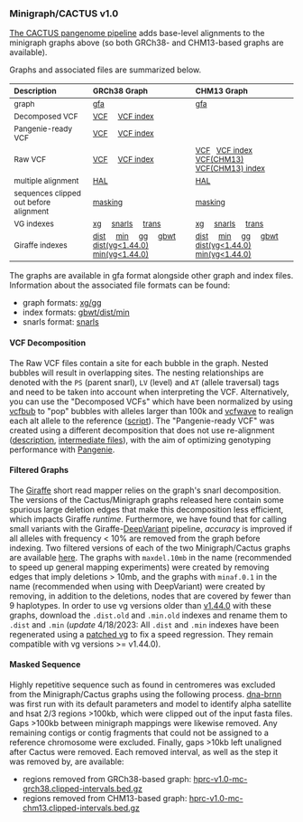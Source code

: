 ### Minigraph/CACTUS v1.0

[The CACTUS pangenome pipeline](https://github.com/ComparativeGenomicsToolkit/cactus/blob/master/doc/pangenome.md) adds base-level alignments to the minigraph graphs above (so both GRCh38- and CHM13-based graphs are available). 

Graphs and associated files are summarized below. 

| <sub>**Description**</sub> | <sub>**GRCh38 Graph**</sub> | <sub>**CHM13 Graph**</sub> |
| :-------- | :------ | :------ |
| <sub> graph </sub> | <sub>[gfa](https://s3-us-west-2.amazonaws.com/human-pangenomics/pangenomes/freeze/freeze1/minigraph-cactus/hprc-v1.0-mc-grch38.gfa.gz)</sub> | <sub>[gfa](https://s3-us-west-2.amazonaws.com/human-pangenomics/pangenomes/freeze/freeze1/minigraph-cactus/hprc-v1.0-mc-chm13.gfa.gz)</sub> | 
| <sub> Decomposed VCF </sub> | <sub>[VCF](https://s3-us-west-2.amazonaws.com/human-pangenomics/pangenomes/freeze/freeze1/minigraph-cactus/hprc-v1.0-mc.grch38.vcfbub.a100k.wave.vcf.gz) &nbsp; &nbsp; [VCF index](https://s3-us-west-2.amazonaws.com/human-pangenomics/pangenomes/freeze/freeze1/minigraph-cactus/hprc-v1.0-mc.grch38.vcfbub.a100k.wave.vcf.gz.tbi) </sub> | <sub>  </sub> |
| <sub> Pangenie-ready VCF </sub> | <sub>[VCF](https://zenodo.org/record/6797328/files/cactus_filtered_ids.vcf.gz) &nbsp; &nbsp; [VCF index](https://zenodo.org/record/6797328/files/cactus_filtered_ids.vcf.gz.tbi) </sub> | <sub>  </sub> |
| <sub> Raw VCF </sub> | <sub>[VCF](https://s3-us-west-2.amazonaws.com/human-pangenomics/pangenomes/freeze/freeze1/minigraph-cactus/hprc-v1.0-mc-grch38.vcf.gz) &nbsp; &nbsp; [VCF index](https://s3-us-west-2.amazonaws.com/human-pangenomics/pangenomes/freeze/freeze1/minigraph-cactus/hprc-v1.0-mc-grch38.vcf.gz.tbi) </sub> | <sub> [VCF](https://s3-us-west-2.amazonaws.com/human-pangenomics/pangenomes/freeze/freeze1/minigraph-cactus/hprc-v1.0-mc-chm13.grch38.vcf.gz) &nbsp; [VCF index](https://s3-us-west-2.amazonaws.com/human-pangenomics/pangenomes/freeze/freeze1/minigraph-cactus/hprc-v1.0-mc-chm13.grch38.vcf.gz.tbi) &nbsp; [VCF(CHM13)](https://s3-us-west-2.amazonaws.com/human-pangenomics/pangenomes/freeze/freeze1/minigraph-cactus/hprc-v1.0-mc-chm13.vcf.gz) &nbsp; [VCF(CHM13) index](https://s3-us-west-2.amazonaws.com/human-pangenomics/pangenomes/freeze/freeze1/minigraph-cactus/hprc-v1.0-mc-chm13.vcf.gz.tbi) </sub> | 
| <sub> multiple alignment </sub> | <sub>[HAL](https://s3-us-west-2.amazonaws.com/human-pangenomics/pangenomes/freeze/freeze1/minigraph-cactus/hprc-v1.0-mc-grch38.hal)</sub> | <sub>[HAL](https://s3-us-west-2.amazonaws.com/human-pangenomics/pangenomes/freeze/freeze1/minigraph-cactus/hprc-v1.0-mc-chm13.hal) </sub> | 
| <sub> sequences clipped out before alignment </sub> | <sub>[masking](https://s3-us-west-2.amazonaws.com/human-pangenomics/pangenomes/freeze/freeze1/minigraph-cactus/hprc-v1.0-mc-grch38.masking.tar.gz)</sub> | <sub>[masking](https://s3-us-west-2.amazonaws.com/human-pangenomics/pangenomes/freeze/freeze1/minigraph-cactus/hprc-v1.0-mc-chm13.masking.tar.gz)</sub> | 
| <sub> VG indexes </sub> | <sub>[xg](https://s3-us-west-2.amazonaws.com/human-pangenomics/pangenomes/freeze/freeze1/minigraph-cactus/hprc-v1.0-mc-grch38.xg) &nbsp; &nbsp; [snarls](https://s3-us-west-2.amazonaws.com/human-pangenomics/pangenomes/freeze/freeze1/minigraph-cactus/hprc-v1.0-mc-grch38.snarls) &nbsp; &nbsp; [trans](https://s3-us-west-2.amazonaws.com/human-pangenomics/pangenomes/freeze/freeze1/minigraph-cactus/hprc-v1.0-mc-grch38.trans.gz) </sub> | <sub>[xg](https://s3-us-west-2.amazonaws.com/human-pangenomics/pangenomes/freeze/freeze1/minigraph-cactus/hprc-v1.0-mc-chm13.xg) &nbsp; &nbsp; [snarls](https://s3-us-west-2.amazonaws.com/human-pangenomics/pangenomes/freeze/freeze1/minigraph-cactus/hprc-v1.0-mc-chm13.snarls) &nbsp; &nbsp; [trans](https://s3-us-west-2.amazonaws.com/human-pangenomics/pangenomes/freeze/freeze1/minigraph-cactus/hprc-v1.0-mc-chm13.trans.gz) </sub> |
| <sub> Giraffe indexes </sub> | <sub>[dist](https://s3-us-west-2.amazonaws.com/human-pangenomics/pangenomes/freeze/freeze1/minigraph-cactus/hprc-v1.0-mc-grch38.dist) &nbsp; &nbsp; [min](https://s3-us-west-2.amazonaws.com/human-pangenomics/pangenomes/freeze/freeze1/minigraph-cactus/hprc-v1.0-mc-grch38.min) &nbsp; &nbsp; [gg](https://s3-us-west-2.amazonaws.com/human-pangenomics/pangenomes/freeze/freeze1/minigraph-cactus/hprc-v1.0-mc-grch38.gg) &nbsp; &nbsp; [gbwt](https://s3-us-west-2.amazonaws.com/human-pangenomics/pangenomes/freeze/freeze1/minigraph-cactus/hprc-v1.0-mc-grch38.gbwt) &nbsp; &nbsp; [dist(vg<1.44.0)](https://s3-us-west-2.amazonaws.com/human-pangenomics/pangenomes/freeze/freeze1/minigraph-cactus/hprc-v1.0-mc-grch38.dist.old)  &nbsp; &nbsp; [min(vg<1.44.0)](https://s3-us-west-2.amazonaws.com/human-pangenomics/pangenomes/freeze/freeze1/minigraph-cactus/hprc-v1.0-mc-grch38.min.old)</sub> | <sub>[dist](https://s3-us-west-2.amazonaws.com/human-pangenomics/pangenomes/freeze/freeze1/minigraph-cactus/hprc-v1.0-mc-chm13.dist) &nbsp; &nbsp; [min](https://s3-us-west-2.amazonaws.com/human-pangenomics/pangenomes/freeze/freeze1/minigraph-cactus/hprc-v1.0-mc-chm13.min) &nbsp; &nbsp; [gg](https://s3-us-west-2.amazonaws.com/human-pangenomics/pangenomes/freeze/freeze1/minigraph-cactus/hprc-v1.0-mc-chm13.gg) &nbsp; &nbsp; [gbwt](https://s3-us-west-2.amazonaws.com/human-pangenomics/pangenomes/freeze/freeze1/minigraph-cactus/hprc-v1.0-mc-chm13.gbwt) &nbsp; &nbsp; [dist(vg<1.44.0)](https://s3-us-west-2.amazonaws.com/human-pangenomics/pangenomes/freeze/freeze1/minigraph-cactus/hprc-v1.0-mc-chm13.dist.old) &nbsp; &nbsp; [min(vg<1.44.0)](https://s3-us-west-2.amazonaws.com/human-pangenomics/pangenomes/freeze/freeze1/minigraph-cactus/hprc-v1.0-mc-chm13.min.old)</sub> |


The graphs are available in gfa format alongside other graph and index files. Information about the associated file formats can be found:
* graph formats: [xg/gg](https://github.com/vgteam/vg/wiki/Index-Types)
* index formats: [gbwt/dist/min](https://github.com/vgteam/vg/wiki/Index-Types)
* snarls format: [snarls](https://github.com/vgteam/vg/wiki/Index-Construction)

#### VCF Decomposition
The Raw VCF files contain a site for each bubble in the graph. Nested bubbles will result in overlapping sites. The nesting relationships are denoted with the `PS` (parent snarl), `LV` (level) and `AT` (allele traversal) tags and need to be taken into account when interpreting the VCF.  Alternatively, you can use the "Decomposed VCFs" which have been normalized by using [vcfbub](https://github.com/pangenome/vcfbub) to "pop" bubbles with alleles larger than 100k and [vcfwave](https://github.com/vcflib/vcflib/blob/master/doc/vcfwave.md) to realign each alt allele to the reference ([script](https://s3-us-west-2.amazonaws.com/human-pangenomics/pangenomes/freeze/freeze1/minigraph-cactus/wave.mc.grch38.a100k.sh)). The "Pangenie-ready VCF" was created using a different decomposition that does not use re-alignment ([description](https://zenodo.org/record/6797328/files/README-HPRC-PanGenie.txt), [intermediate files](https://zenodo.org/record/6797328)), with the aim of optimizing genotyping performance with [Pangenie](https://github.com/eblerjana/pangenie).

#### Filtered Graphs
The [Giraffe](https://www.biorxiv.org/content/10.1101/2020.12.04.412486v2.abstract) short read mapper relies on the graph's snarl decomposition.  The versions of the Cactus/Minigraph graphs released here contain some spurious large deletion edges that make this decomposition less efficient, which impacts Giraffe *runtime*. Furthermore, we have found that for calling small variants with the Giraffe-[DeepVariant](https://doi.org/10.1038/nbt.4235) pipeline, *accuracy* is improved if all alleles with frequency < 10% are removed from the graph before indexing.  Two filtered versions of each of the two Minigraph/Cactus graphs are available [here](https://s3-us-west-2.amazonaws.com/human-pangenomics/index.html?prefix=pangenomes/freeze/freeze1/minigraph-cactus/filtered/).  The graphs with `maxdel.10mb` in the name (recommended to speed up general mapping experiments) were created by removing edges that imply deletions > 10mb, and the graphs with `minaf.0.1` in the name (recommended when using with DeepVariant) were created by removing, in addition to the deletions, nodes that are covered by fewer than 9 haplotypes. In order to use vg versions older than [v1.44.0](https://github.com/vgteam/vg/releases/tag/v1.44.0) with these graphs, download the `.dist.old` and `.min.old` indexes and rename them to `.dist` and `.min` (*update* 4/18/2023: All `.dist` and `.min` indexes have been regenerated using a [patched vg](https://github.com/vgteam/vg/commit/36af48e471039f019f58ac61f8eaa7f4eb316f44) to fix a speed regression. They remain compatible with vg versions >= v1.44.0).

#### Masked Sequence
Highly repetitive sequence such as found in centromeres was excluded from the Minigraph/Cactus graphs using the following process. [dna-brnn](https://github.com/lh3/dna-nn) was first run with its default parameters and model to identify alpha satellite and hsat 2/3 regions >100kb, which were clipped out of the input fasta files. Gaps >100kb between minigraph mappings were likewise removed. Any remaining contigs or contig fragments that could not be assigned to a reference chromosome were excluded. Finally, gaps >10kb left unaligned after Cactus were removed. Each removed interval, as well as the step it was removed by, are available:
* regions removed from GRCh38-based graph: [hprc-v1.0-mc-grch38.clipped-intervals.bed.gz](https://s3-us-west-2.amazonaws.com/human-pangenomics/pangenomes/freeze/freeze1/minigraph-cactus/hprc-v1.0-mc-grch38.clipped-intervals.bed.gz)
* regions removed from CHM13-based graph: [hprc-v1.0-mc-chm13.clipped-intervals.bed.gz](https://s3-us-west-2.amazonaws.com/human-pangenomics/pangenomes/freeze/freeze1/minigraph-cactus/hprc-v1.0-mc-chm13.clipped-intervals.bed.gz)
